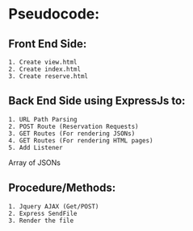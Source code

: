 # Pseudocode: 

## Front End Side:
    1. Create view.html
    2. Create index.html
    3. Create reserve.html

## Back End Side using ExpressJs to:
    1. URL Path Parsing
    2. POST Route (Reservation Requests)
    3. GET Routes (For rendering JSONs)
    4. GET Routes (For rendering HTML pages)
    5. Add Listener

Array of JSONs

## Procedure/Methods:
    1. Jquery AJAX (Get/POST)
    2. Express SendFile
    3. Render the file
